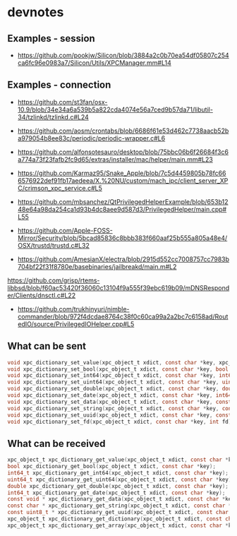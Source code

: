 # devnotes


## Examples - session

- <https://github.com/pookjw/Silicon/blob/3884a2c0b70ea54df05807c254ca6fc96e0983a7/Silicon/Utils/XPCManager.mm#L14>



## Examples - connection

- <https://github.com/st3fan/osx-10.9/blob/34e34a6a539b5a822cda4074e56a7ced9b57da71/libutil-34/tzlinkd/tzlinkd.c#L24>

- <https://github.com/aosm/crontabs/blob/6686f61e53d462c7738aacb52ba979054b8ee83c/periodic/periodic-wrapper.c#L6>

- <https://github.com/alfonsotesauro/desktop/blob/75bbc06b6f26684f3c6a774a73f23fafb2fc9d65/extras/installer/mac/helper/main.mm#L23>

- <https://github.com/Karmaz95/Snake_Apple/blob/7c5d4459805b78fc666576922def91fb17aedeea/X.%20NU/custom/mach_ipc/client_server_XPC/crimson_xpc_service.c#L5>

- <https://github.com/mbsanchez/QtPrivilegedHelperExample/blob/653b1248e64a98da254ca1d93b4dc8aee9d587d3/PrivilegedHelper/main.cpp#L55>

- <https://github.com/Apple-FOSS-Mirror/Security/blob/5bcad85836c8bbb383f660aaf25b555a805a48e4/OSX/trustd/trustd.c#L32>

- <https://github.com/AmesianX/electra/blob/2915d552cc7008757cc7983b704bf22f31f8780e/basebinaries/jailbreakd/main.m#L2>

<https://github.com/grisp/rtems-libbsd/blob/f60ac53420f36060c13104f9a555f39ebc619b09/mDNSResponder/Clients/dnsctl.c#L22>

- <https://github.com/trukhinyuri/nimble-commander/blob/972f4dcdae8764c38f0c60ca99a2a2bc7c6158ad/RoutedIO/source/PrivilegedIOHelper.cpp#L5>




## What can be sent

```c
void xpc_dictionary_set_value(xpc_object_t xdict, const char *key, xpc_object_t value);
void xpc_dictionary_set_bool(xpc_object_t xdict, const char *key, bool value);
void xpc_dictionary_set_int64(xpc_object_t xdict, const char *key, int64_t value);
void xpc_dictionary_set_uint64(xpc_object_t xdict, const char *key, uint64_t value);
void xpc_dictionary_set_double(xpc_object_t xdict, const char *key, double value);
void xpc_dictionary_set_date(xpc_object_t xdict, const char *key, int64_t value);
void xpc_dictionary_set_data(xpc_object_t xdict, const char *key, const void *bytes, size_t length);
void xpc_dictionary_set_string(xpc_object_t xdict, const char *key, const char *string);
void xpc_dictionary_set_uuid(xpc_object_t xdict, const char *key, const uuid_t uuid);
void xpc_dictionary_set_fd(xpc_object_t xdict, const char *key, int fd);
```

## What can be received

```c
xpc_object_t xpc_dictionary_get_value(xpc_object_t xdict, const char *key);
bool xpc_dictionary_get_bool(xpc_object_t xdict, const char *key);
int64_t xpc_dictionary_get_int64(xpc_object_t xdict, const char *key);
uint64_t xpc_dictionary_get_uint64(xpc_object_t xdict, const char *key);
double xpc_dictionary_get_double(xpc_object_t xdict, const char *key);
int64_t xpc_dictionary_get_date(xpc_object_t xdict, const char *key);
const void * xpc_dictionary_get_data(xpc_object_t xdict, const char *key, size_t * length);
const char * xpc_dictionary_get_string(xpc_object_t xdict, const char *key);
const uint8_t * xpc_dictionary_get_uuid(xpc_object_t xdict, const char *key);
xpc_object_t xpc_dictionary_get_dictionary(xpc_object_t xdict, const char *key);
xpc_object_t xpc_dictionary_get_array(xpc_object_t xdict, const char *key);
```
